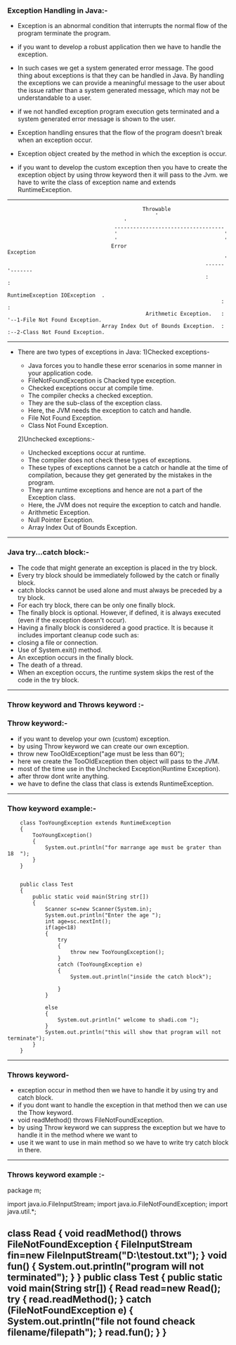 ### Exception Handling in Java:-

* Exception is an abnormal condition that interrupts the normal flow of the program terminate the program.
* if you want to develop a robust application then we have to handle the exception.
* In such cases we get a system generated error message. The good thing about exceptions is that they can be handled   	 in Java. By handling the exceptions we can provide a meaningful message to the user about the issue rather than a 
  system generated message, which may not be understandable to a user.

* if we not handled exception program execution gets terminated and a system generated error message is shown to the  	user.
* Exception handling ensures that the flow of the program doesn’t break when an exception occur.
* Exception object created by the method in which the exception is occur.
* if you want to develop the custom exception then you have to create the exception object by using throw keyword
  then it will pass to the Jvm. we have to write the class of exception name and extends RuntimeException.
----------------------------------------------------------------------------------------------------------------------
                                               Throwable
                                                   '
 										 '
                                      -----------------------------------
                                      '                                  '                                   
                                      '                                  '
                                     Error                           Exception
                                                                         '
                                                                   ------'-------
                                                                   :             :
                                                               RuntimeException IOException  .
                                                                        :             :
                                                Arithmetic Exception.   :             '--1-File Not Found Exception.
                                  Array Index Out of Bounds Exception.  :             :--2-Class Not Found Exception.
----------------------------------------------------------------------------------------------------------------------
* There are two types of exceptions in Java:
  1)Checked exceptions-
   - Java forces you to handle these error scenarios in some manner in your application code.
   - FileNotFoundException is Chacked type exception.
   - Checked exceptions occur at compile time.
   - The compiler checks a checked exception.
   - They are the sub-class of the exception class.
   - Here, the JVM needs the exception to catch and handle.
   - File Not Found Exception.
   - Class Not Found Exception.

  2)Unchecked exceptions:-
   - Unchecked exceptions occur at runtime.
   - The compiler does not check these types of exceptions.
   - These types of exceptions cannot be a catch or handle at the time of compilation, because they get generated by
     the mistakes in the program.
   - They are runtime exceptions and hence are not a part of the Exception class.
   - Here, the JVM does not require the exception to catch and handle. 
   - Arithmetic Exception.
   - Null Pointer Exception.
   - Array Index Out of Bounds Exception.
----------------------------------------------------------------------------------------------------------------------
### Java try...catch block:-
   - The code that might generate an exception is placed in the try block.
   - Every try block should be immediately followed by the catch or finally block. 
   - catch blocks cannot be used alone and must always be preceded by a try block.
   - For each try block, there can be only one finally block.
   - The finally block is optional. However, if defined, it is always executed (even if the exception doesn't occur).
   - Having a finally block is considered a good practice. It is because it includes important cleanup code such as:
   - closing a file or connection.
   - Use of System.exit() method.
   - An exception occurs in the finally block.
   - The death of a thread.
   - When an exception occurs, the runtime system skips the rest of the code in the try block.
----------------------------------------------------------------------------------------------------------------------
### Throw keyword and Throws keyword :-
### Throw keyword:-
   - if you want to develop your own (custom) exception.
   - by using Throw keyword we can create our own exception.
   - throw new TooOldException("age must be less than 60");
   - here we create the TooOldException then object will pass to the JVM.
   - most of the time use in the Unchecked Exception(Runtime Exception).
   - after throw dont write anything.
   - we have to define the class that class is extends RuntimeException.
----------------------------------------------------------------------------------------------------------------------
### Thow keyword example:-

		class TooYoungException extends RuntimeException
		{
			TooYoungException()
			{
				System.out.println("for marrange age must be grater than 18  ");
			}
		}
		

		public class Test
		{
			public static void main(String str[])
			{
				Scanner sc=new Scanner(System.in);
				System.out.println("Enter the age ");
				int age=sc.nextInt();
				if(age<18)
				{
					try 
					{
						throw new TooYoungException();
					} 
					catch (TooYoungException e) 
					{
						System.out.println("inside the catch block");
					
					} 
                }
				
				else
				{
					System.out.println(" welcome to shadi.com ");
				}
				System.out.println("this will show that program will not terminate");
			}
		}
----------------------------------------------------------------------------------------------------------------------
### Throws keyword- 
 * exception occur in method then we have to handle it by using try and catch block.
 * if you dont want to handle the exception in that method then we can use the Thow keyword.
 * void readMethod() throws FileNotFoundException.
 * by using Throw keyword we can suppress the exception but we have to handle it in the method where we want to 
 * use it we want to use in main method so we have to write try catch block in there.

---------------------------------------------------------------------------------------------------------------------
### Throws keyword example :-
package m;

import java.io.FileInputStream;
import java.io.FileNotFoundException;
import java.util.*;

class Read
{
	void readMethod() throws FileNotFoundException
	{
		 FileInputStream fin=new FileInputStream("D:\\testout.txt");
	}
	void fun()
	{
		System.out.println("program will not terminated");
	}
}
	public class Test
	{
		public static void main(String str[])
		{
			Read read=new Read();
			try 
			{
				read.readMethod();
			}
			catch (FileNotFoundException e) 
			{
			  System.out.println("file not found cheack filename/filepath");
			}
			read.fun();
		}
	}
--------------------------------------------------------------------------------------------------------------------
